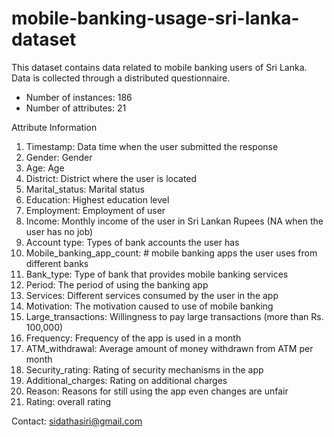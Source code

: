 # mobile-banking-usage-sri-lanka-dataset

This dataset contains data related to mobile banking users of Sri Lanka. Data is collected through a distributed questionnaire.

- Number of instances: 186
- Number of attributes: 21

Attribute Information

1. Timestamp: Data time when the user submitted the response
2. Gender: Gender
3. Age: Age
4. District: District where the user is located
5. Marital_status: Marital status
6. Education: Highest education level
7. Employment: Employment of user
8. Income: Monthly income of the user in Sri Lankan Rupees (NA when the user has no job)
9. Account type: Types of bank accounts the user has
10. Mobile_banking_app_count: # mobile banking apps the user uses from different banks
11. Bank_type: Type of bank that provides mobile banking services
12. Period: The period of using the banking app
13. Services: Different services consumed by the user in the app
14. Motivation: The motivation caused to use of mobile banking
15. Large_transactions: Willingness to pay large transactions (more than Rs. 100,000)
16. Frequency: Frequency of the app is used in a month
17. ATM_withdrawal: Average amount of money withdrawn from ATM per month
18. Security_rating: Rating of security mechanisms in the app
19. Additional_charges: Rating on additional charges
20. Reason: Reasons for still using the app even changes are unfair
21. Rating: overall rating

Contact: sidathasiri@gmail.com
